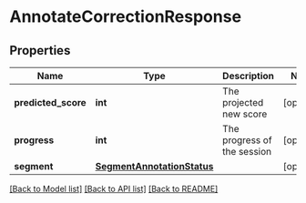 # AnnotateCorrectionResponse

## Properties
Name | Type | Description | Notes
------------ | ------------- | ------------- | -------------
**predicted_score** | **int** | The projected new score | [optional] 
**progress** | **int** | The progress of the session | [optional] 
**segment** | [**SegmentAnnotationStatus**](SegmentAnnotationStatus.md) |  | [optional] 

[[Back to Model list]](../README.md#documentation-for-models) [[Back to API list]](../README.md#documentation-for-api-endpoints) [[Back to README]](../README.md)



